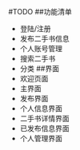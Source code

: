 #TODO
##功能清单
- 登陆/注册
- 发布二手书信息
- 个人账号管理
- 搜索二手书
- 分类
##界面
- 欢迎页面
- 主界面
- 发布界面
- 个人信息界面
- 二手书详情界面
- 已发布信息界面
- 个人管理界面 